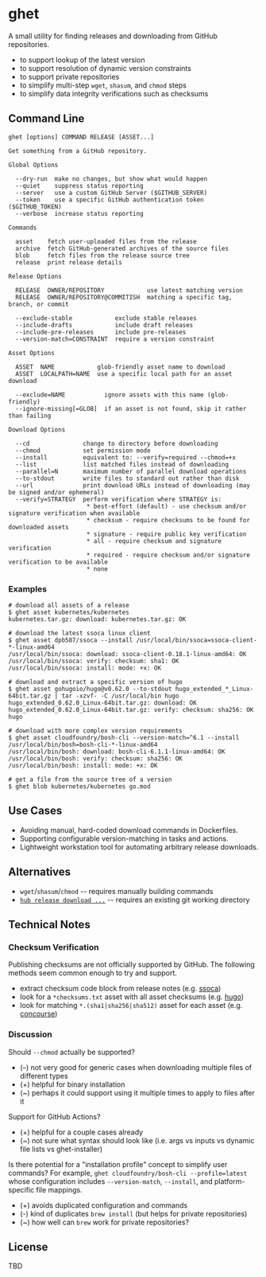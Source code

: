 # ghet

A small utility for finding releases and downloading from GitHub repositories.

 * to support lookup of the latest version
 * to support resolution of dynamic version constraints
 * to support private repositories
 * to simplify multi-step `wget`, `shasum`, and `chmod` steps
 * to simplify data integrity verifications such as checksums

## Command Line

```
ghet [options] COMMAND RELEASE [ASSET...]

Get something from a GitHub repository.

Global Options

  --dry-run  make no changes, but show what would happen
  --quiet    suppress status reporting
  --server   use a custom GitHub Server ($GITHUB_SERVER)
  --token    use a specific GitHub authentication token ($GITHUB_TOKEN)
  --verbose  increase status reporting

Commands

  asset    fetch user-uploaded files from the release
  archive  fetch GitHub-generated archives of the source files
  blob     fetch files from the release source tree
  release  print release details

Release Options

  RELEASE  OWNER/REPOSITORY            use latest matching version
  RELEASE  OWNER/REPOSITORY@COMMITISH  matching a specific tag, branch, or commit

  --exclude-stable            exclude stable releases
  --include-drafts            include draft releases
  --include-pre-releases      include pre-releases
  --version-match=CONSTRAINT  require a version constraint

Asset Options

  ASSET  NAME            glob-friendly asset name to download
  ASSET  LOCALPATH=NAME  use a specific local path for an asset download

  --exclude=NAME           ignore assets with this name (glob-friendly)
  --ignore-missing[=GLOB]  if an asset is not found, skip it rather than failing

Download Options

  --cd               change to directory before downloading
  --chmod            set permission mode
  --install          equivalent to: --verify=required --chmod=+x
  --list             list matched files instead of downloading
  --parallel=N       maximum number of parallel download operations
  --to-stdout        write files to standard out rather than disk
  --url              print download URLs instead of downloading (may be signed and/or ephemeral)
  --verify=STRATEGY  perform verification where STRATEGY is:
                      * best-effort (default) - use checksum and/or signature verification when available
                      * checksum - require checksums to be found for downloaded assets
                      * signature - require public key verification
                      * all - require checksum and signature verification
                      * required - require checksum and/or signature verification to be available
                      * none
```

### Examples

```
# download all assets of a release
$ ghet asset kubernetes/kubernetes
kubernetes.tar.gz: download: kubernetes.tar.gz: OK

# download the latest ssoca linux client
$ ghet asset dpb587/ssoca --install /usr/local/bin/ssoca=ssoca-client-*-linux-amd64
/usr/local/bin/ssoca: download: ssoca-client-0.18.1-linux-amd64: OK
/usr/local/bin/ssoca: verify: checksum: sha1: OK
/usr/local/bin/ssoca: install: mode: +x: OK

# download and extract a specific version of hugo
$ ghet asset gohugoio/hugo@v0.62.0 --to-stdout hugo_extended_*_Linux-64bit.tar.gz | tar -xzvf- -C /usr/local/bin hugo
hugo_extended_0.62.0_Linux-64bit.tar.gz: download: OK
hugo_extended_0.62.0_Linux-64bit.tar.gz: verify: checksum: sha256: OK
hugo

# download with more complex version requirements
$ ghet asset cloudfoundry/bosh-cli --version-match=^6.1 --install /usr/local/bin/bosh=bosh-cli-*-linux-amd64
/usr/local/bin/bosh: download: bosh-cli-6.1.1-linux-amd64: OK
/usr/local/bin/bosh: verify: checksum: sha256: OK
/usr/local/bin/bosh: install: mode: +x: OK

# get a file from the source tree of a version
$ ghet blob kubernetes/kubernetes go.mod
```

## Use Cases

 * Avoiding manual, hard-coded download commands in Dockerfiles.
 * Supporting configurable version-matching in tasks and actions.
 * Lightweight workstation tool for automating arbitrary release downloads.

## Alternatives

 * `wget`/`shasum`/`chmod` -- requires manually building commands
 * [`hub release download ...`](https://github.com/github/hub/blob/3344f0cec5672ed262ec65e5efa4d91e4a6b26db/commands/release.go#L24) -- requires an existing git working directory

## Technical Notes

### Checksum Verification

Publishing checksums are not officially supported by GitHub. The following methods seem common enough to try and support.

 * extract checksum code block from release notes (e.g. [ssoca](https://github.com/dpb587/ssoca/releases/tag/v0.18.1))
 * look for a `*checksums.txt` asset with all asset checksums (e.g. [hugo](https://github.com/gohugoio/hugo/releases/tag/v0.62.0))
 * look for matching `*.(sha1|sha256|sha512)` asset for each asset (e.g. [concourse](https://github.com/concourse/concourse/releases/tag/v5.5.7))

### Discussion

Should `--chmod` actually be supported?

 * (–) not very good for generic cases when downloading multiple files of different types
 * (+) helpful for binary installation
 * (~) perhaps it could support using it multiple times to apply to files after it

Support for GitHub Actions?

 * (+) helpful for a couple cases already
 * (~) not sure what syntax should look like (i.e. args vs inputs vs dynamic file lists vs ghet-installer)

Is there potential for a "installation profile" concept to simplify user commands? For example, `ghet cloudfoundry/bosh-cli --profile=latest` whose configuration includes `--version-match`, `--install`, and platform-specific file mappings.

 * (+) avoids duplicated configuration and commands
 * (-) kind of duplicates `brew install` (but helps for private repositories)
 * (~) how well can `brew` work for private repositories?

## License

TBD
